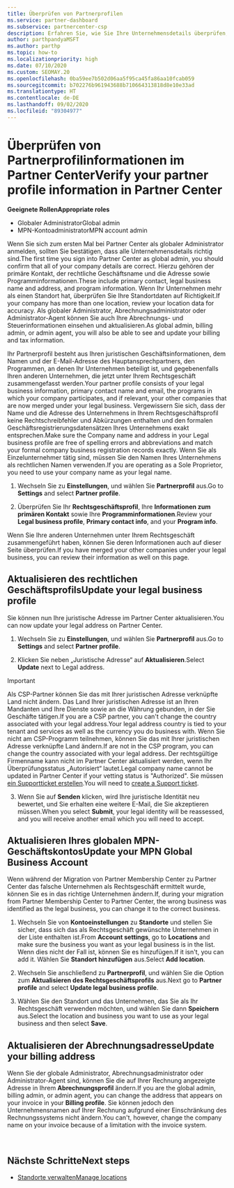 ```yaml
---
title: Überprüfen von Partnerprofilen
ms.service: partner-dashboard
ms.subservice: partnercenter-csp
description: Erfahren Sie, wie Sie Ihre Unternehmensdetails überprüfen, z. B. den primären Kontakt-, die Adresse und Programminformationen. Sie können auch ihre rechtlichen Adressen und Abrechnungsadressen aktualisieren.
author: parthpandyaMSFT
ms.author: parthp
ms.topic: how-to
ms.localizationpriority: high
ms.date: 07/10/2020
ms.custom: SEOMAY.20
ms.openlocfilehash: 0ba59ee7b502d06aa5f95ca45fa86aa10fcab059
ms.sourcegitcommit: b702276b961943688b710664313818d8e10e33ad
ms.translationtype: HT
ms.contentlocale: de-DE
ms.lasthandoff: 09/02/2020
ms.locfileid: "89304977"
---
```

# <a name="verify-your-partner-profile-information-in-partner-center"></a><span data-ttu-id="ff41c-104">Überprüfen von Partnerprofilinformationen im Partner Center</span><span class="sxs-lookup"><span data-stu-id="ff41c-104">Verify your partner profile information in Partner Center</span></span>

<span data-ttu-id="ff41c-105">**Geeignete Rollen**</span><span class="sxs-lookup"><span data-stu-id="ff41c-105">**Appropriate roles**</span></span>

- <span data-ttu-id="ff41c-106">Globaler Administrator</span><span class="sxs-lookup"><span data-stu-id="ff41c-106">Global admin</span></span>
- <span data-ttu-id="ff41c-107">MPN-Kontoadministrator</span><span class="sxs-lookup"><span data-stu-id="ff41c-107">MPN account admin</span></span>

<span data-ttu-id="ff41c-108">Wenn Sie sich zum ersten Mal bei Partner Center als globaler Administrator anmelden, sollten Sie bestätigen, dass alle Unternehmensdetails richtig sind.</span><span class="sxs-lookup"><span data-stu-id="ff41c-108">The first time you sign into Partner Center as global admin, you should confirm that all of your company details are correct.</span></span> <span data-ttu-id="ff41c-109">Hierzu gehören der primäre Kontakt, der rechtliche Geschäftsname und die Adresse sowie Programminformationen.</span><span class="sxs-lookup"><span data-stu-id="ff41c-109">These include primary contact, legal business name and address, and program information.</span></span> <span data-ttu-id="ff41c-110">Wenn Ihr Unternehmen mehr als einen Standort hat, überprüfen Sie Ihre Standortdaten auf Richtigkeit.</span><span class="sxs-lookup"><span data-stu-id="ff41c-110">If your company has more than one location, review your location data for accuracy.</span></span> <span data-ttu-id="ff41c-111">Als globaler Administrator, Abrechnungsadministrator oder Administrator-Agent können Sie auch Ihre Abrechnungs- und Steuerinformationen einsehen und aktualisieren.</span><span class="sxs-lookup"><span data-stu-id="ff41c-111">As global admin, billing admin, or admin agent, you will also be able to see and update your billing and tax information.</span></span>

<span data-ttu-id="ff41c-112">Ihr Partnerprofil besteht aus Ihren juristischen Geschäftsinformationen, dem Namen und der E-Mail-Adresse des Hauptansprechpartners, den Programmen, an denen Ihr Unternehmen beteiligt ist, und gegebenenfalls Ihren anderen Unternehmen, die jetzt unter Ihrem Rechtsgeschäft zusammengefasst werden.</span><span class="sxs-lookup"><span data-stu-id="ff41c-112">Your partner profile consists of your legal business information, primary contact name and email, the programs in which your company participates, and if relevant, your other companies that are now merged under your legal business.</span></span> <span data-ttu-id="ff41c-113">Vergewissern Sie sich, dass der Name und die Adresse des Unternehmens in Ihrem Rechtsgeschäftsprofil keine Rechtschreibfehler und Abkürzungen enthalten und den formalen Geschäftsregistrierungsdatensätzen Ihres Unternehmens exakt entsprechen.</span><span class="sxs-lookup"><span data-stu-id="ff41c-113">Make sure the Company name and address in your Legal business profile are free of spelling errors and abbreviations and match your formal company business registration records exactly.</span></span> <span data-ttu-id="ff41c-114">Wenn Sie als Einzelunternehmer tätig sind, müssen Sie den Namen Ihres Unternehmens als rechtlichen Namen verwenden.</span><span class="sxs-lookup"><span data-stu-id="ff41c-114">If you are operating as a Sole Proprietor, you need to use your company name as your legal name.</span></span>

1. <span data-ttu-id="ff41c-115">Wechseln Sie zu **Einstellungen**, und wählen Sie **Partnerprofil** aus.</span><span class="sxs-lookup"><span data-stu-id="ff41c-115">Go to **Settings** and select **Partner profile**.</span></span>

2. <span data-ttu-id="ff41c-116">Überprüfen Sie Ihr **Rechtsgeschäftsprofil**, Ihre **Informationen zum primären Kontakt** sowie Ihre **Programminformationen**.</span><span class="sxs-lookup"><span data-stu-id="ff41c-116">Review your **Legal business profile**, **Primary contact info**, and your **Program info**.</span></span>

<span data-ttu-id="ff41c-117">Wenn Sie Ihre anderen Unternehmen unter Ihrem Rechtsgeschäft zusammengeführt haben, können Sie deren Informationen auch auf dieser Seite überprüfen.</span><span class="sxs-lookup"><span data-stu-id="ff41c-117">If you have merged your other companies under your legal business, you can review their information as well on this page.</span></span>

## <a name="update-your-legal-business-profile"></a><span data-ttu-id="ff41c-118">Aktualisieren des rechtlichen Geschäftsprofils</span><span class="sxs-lookup"><span data-stu-id="ff41c-118">Update your legal business profile</span></span>

<span data-ttu-id="ff41c-119">Sie können nun Ihre juristische Adresse im Partner Center aktualisieren.</span><span class="sxs-lookup"><span data-stu-id="ff41c-119">You can now update your legal address on Partner Center.</span></span>

1. <span data-ttu-id="ff41c-120">Wechseln Sie zu **Einstellungen**, und wählen Sie **Partnerprofil** aus.</span><span class="sxs-lookup"><span data-stu-id="ff41c-120">Go to **Settings** and select **Partner profile**.</span></span> 

2. <span data-ttu-id="ff41c-121">Klicken Sie neben „Juristische Adresse“ auf **Aktualisieren**.</span><span class="sxs-lookup"><span data-stu-id="ff41c-121">Select **Update** next to Legal address.</span></span> 

>[!Important]
><span data-ttu-id="ff41c-122">Als CSP-Partner können Sie das mit Ihrer juristischen Adresse verknüpfte Land nicht ändern. Das Land Ihrer juristischen Adresse ist an Ihren Mandanten und Ihre Dienste sowie an die Währung gebunden, in der Sie Geschäfte tätigen.</span><span class="sxs-lookup"><span data-stu-id="ff41c-122">If you are a CSP partner, you can't change the country associated with your legal address.Your legal address country is tied to your tenant and services as well as the currency you do business with.</span></span> <span data-ttu-id="ff41c-123">Wenn Sie nicht am CSP-Programm teilnehmen, können Sie das mit Ihrer juristischen Adresse verknüpfte Land ändern.</span><span class="sxs-lookup"><span data-stu-id="ff41c-123">If are not in the CSP program, you can change the country associated with your legal address.</span></span> <span data-ttu-id="ff41c-124">Der rechtsgültige Firmenname kann nicht im Partner Center aktualisiert werden, wenn Ihr Überprüfungsstatus „Autorisiert“ lautet.</span><span class="sxs-lookup"><span data-stu-id="ff41c-124">Legal company name cannot be updated in Partner Center if your vetting status is "Authorized".</span></span> <span data-ttu-id="ff41c-125">Sie müssen [ein Supportticket erstellen](https://partner.microsoft.com/dashboard/support/csp/servicerequests/create?stage=2&topicid=eb74583c-61b3-2124-bffc-00920e0ae772).</span><span class="sxs-lookup"><span data-stu-id="ff41c-125">You will need to [create a Support ticket](https://partner.microsoft.com/dashboard/support/csp/servicerequests/create?stage=2&topicid=eb74583c-61b3-2124-bffc-00920e0ae772).</span></span>

3. <span data-ttu-id="ff41c-126">Wenn Sie auf **Senden** klicken, wird Ihre juristische Identität neu bewertet, und Sie erhalten eine weitere E-Mail, die Sie akzeptieren müssen.</span><span class="sxs-lookup"><span data-stu-id="ff41c-126">When you select **Submit**, your legal identity will be reassessed, and you will receive another email which you will need to accept.</span></span>

## <a name="update-your-mpn-global-business-account"></a><span data-ttu-id="ff41c-127">Aktualisieren Ihres globalen MPN-Geschäftskontos</span><span class="sxs-lookup"><span data-stu-id="ff41c-127">Update your MPN Global Business Account</span></span>

<span data-ttu-id="ff41c-128">Wenn während der Migration von Partner Membership Center zu Partner Center das falsche Unternehmen als Rechtsgeschäft ermittelt wurde, können Sie es in das richtige Unternehmen ändern.</span><span class="sxs-lookup"><span data-stu-id="ff41c-128">If, during your migration from Partner Membership Center to Partner Center, the wrong business was identified as the legal business, you can change it to the correct business.</span></span>

1. <span data-ttu-id="ff41c-129">Wechseln Sie von **Kontoeinstellungen** zu **Standorte** und stellen Sie sicher, dass sich das als Rechtsgeschäft gewünschte Unternehmen in der Liste enthalten ist.</span><span class="sxs-lookup"><span data-stu-id="ff41c-129">From **Account settings**, go to **Locations** and make sure the business you want as your legal business is in the list.</span></span> <span data-ttu-id="ff41c-130">Wenn dies nicht der Fall ist, können Sie es hinzufügen.</span><span class="sxs-lookup"><span data-stu-id="ff41c-130">If it isn't, you can add it.</span></span> <span data-ttu-id="ff41c-131">Wählen Sie **Standort hinzufügen** aus.</span><span class="sxs-lookup"><span data-stu-id="ff41c-131">Select **Add location**.</span></span>

2. <span data-ttu-id="ff41c-132">Wechseln Sie anschließend zu **Partnerprofil**, und wählen Sie die Option zum **Aktualisieren des Rechtsgeschäftsprofils** aus.</span><span class="sxs-lookup"><span data-stu-id="ff41c-132">Next go to **Partner profile** and select **Update legal business profile**.</span></span>

3. <span data-ttu-id="ff41c-133">Wählen Sie den Standort und das Unternehmen, das Sie als Ihr Rechtsgeschäft verwenden möchten, und wählen Sie dann **Speichern** aus.</span><span class="sxs-lookup"><span data-stu-id="ff41c-133">Select the location and business you want to use as your legal business and then select **Save**.</span></span>

## <a name="update-your-billing-address"></a><span data-ttu-id="ff41c-134">Aktualisieren der Abrechnungsadresse</span><span class="sxs-lookup"><span data-stu-id="ff41c-134">Update your billing address</span></span>

<span data-ttu-id="ff41c-135">Wenn Sie der globale Administrator, Abrechnungsadministrator oder Administrator-Agent sind, können Sie die auf Ihrer Rechnung angezeigte Adresse in Ihrem **Abrechnungsprofil** ändern.</span><span class="sxs-lookup"><span data-stu-id="ff41c-135">If you are the global admin, billing admin, or admin agent, you can change the address that appears on your invoice in your **Billing profile**.</span></span> <span data-ttu-id="ff41c-136">Sie können jedoch den Unternehmensnamen auf Ihrer Rechnung aufgrund einer Einschränkung des Rechnungssystems nicht ändern.</span><span class="sxs-lookup"><span data-stu-id="ff41c-136">You can't, however, change the company name on your invoice because of a limitation with the invoice system.</span></span>

 
## <a name="next-steps"></a><span data-ttu-id="ff41c-137">Nächste Schritte</span><span class="sxs-lookup"><span data-stu-id="ff41c-137">Next steps</span></span>

- [<span data-ttu-id="ff41c-138">Standorte verwalten</span><span class="sxs-lookup"><span data-stu-id="ff41c-138">Manage locations</span></span>](manage-locations.md)

